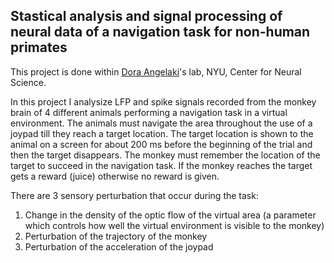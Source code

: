 ## Stastical analysis and signal processing of neural data of a navigation task for non-human primates

This project is done within <a href="https://angelakilabnyu.org">Dora Angelaki</a>'s lab, NYU, Center for Neural Science.

In this project I analysize LFP and spike signals recorded from the monkey brain of 4 different animals performing a navigation task in a virtual environment. The animals must navigate the area throughout the use of a joypad till they reach a target location. The target location is shown to the animal on a screen for about 200 ms before the beginning of the trial and then the target disappears. The monkey must remember the location of the target to succeed in the navigation task. If the monkey reaches the target gets a reward (juice) otherwise no reward is given. 

There are 3 sensory perturbation that occur during the task:
1. Change in the density of the optic flow of the virtual area (a parameter which controls how well the virtual environment is visible to the monkey)
2. Perturbation of the trajectory of the monkey 
3. Perturbation of the acceleration of the joypad 


